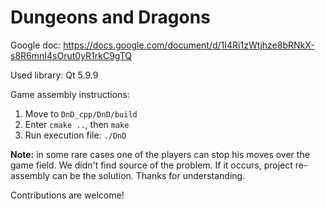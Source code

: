# Dungeons and Dragons

Google doc: https://docs.google.com/document/d/1I4Ri1zWtjhze8bRNkX-s8R6mnI4sOrut0yR1rkC9gTQ

Used library: Qt 5.9.9

Game assembly instructions:
1) Move to `DnD_cpp/DnD/build`
2) Enter `cmake ..`, then `make`
3) Run execution file: `./DnD`

**Note:** in some rare cases one of the players can stop his moves over the game field.
We didn't find source of the problem. If it occurs, project re-assembly can be the solution.
Thanks for understanding.

Contributions are welcome!
